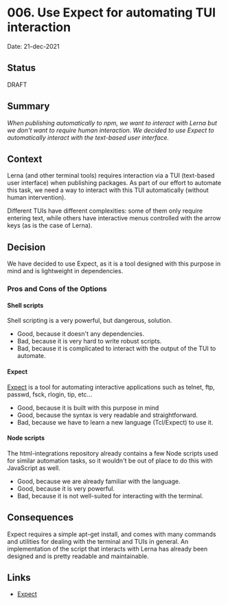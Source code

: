 # 006. Use Expect for automating TUI interaction

Date: 21-dec-2021

## Status

DRAFT

## Summary

_When publishing automatically to npm, we want to interact with Lerna_
_but we don't want to require human interaction._
_We decided to use Expect_
_to automatically interact with the text-based user interface._

## Context

Lerna (and other terminal tools) requires interaction via a TUI (text-based user interface) when publishing packages.
As part of our effort to automate this task, we need a way to interact with this TUI automatically (without human
intervention).

Different TUIs have different complexities: some of them only require entering text, while others have interactive menus
controlled with the arrow keys (as is the case of Lerna).

## Decision

We have decided to use Expect, as it is a tool designed with this purpose in mind and is lightweight in dependencies.

### Pros and Cons of the Options

#### Shell scripts

Shell scripting is a very powerful, but dangerous, solution.

- Good, because it doesn't any dependencies.
- Bad, because it is very hard to write robust scripts.
- Bad, because it is complicated to interact with the output of the TUI to automate.

#### Expect

[Expect][expect] is a tool for automating interactive applications such as telnet, ftp, passwd, fsck, rlogin, tip, etc...

- Good, because it is built with this purpose in mind
- Good, because the syntax is very readable and straightforward.
- Bad, because we have to learn a new language (Tcl/Expect) to use it.

#### Node scripts

The html-integrations repository already contains a few Node scripts used for similar automation tasks, so it wouldn't
be out of place to do this with JavaScript as well.

- Good, because we are already familiar with the language.
- Good, because it is very powerful.
- Bad, because it is not well-suited for interacting with the terminal.

## Consequences

Expect requires a simple apt-get install, and comes with many commands and utilities for dealing with the terminal and
TUIs in general. An implementation of the script that interacts with Lerna has already been designed and is pretty
readable and maintainable.

## Links

- [Expect][expect]

[expect]: https://core.tcl-lang.org/expect/index
